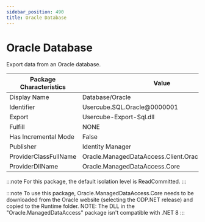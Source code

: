 ```yaml
---
sidebar_position: 490
title: Oracle Database
---
```


# Oracle Database

Export data from an Oracle database.

| Package Characteristics | Value |
| --- | --- |
| Display Name | Database/Oracle |
| Identifier | Usercube.SQL.Oracle@0000001 |
| Export | Usercube-Export-Sql.dll |
| Fulfill | NONE |
| Has Incremental Mode | False |
| Publisher | Identity Manager |
| ProviderClassFullName | Oracle.ManagedDataAccess.Client.OracleClientFactory |
| ProviderDllName | Oracle.ManagedDataAccess.Core |

:::note
For this package, the default isolation level is ReadCommitted.
:::

:::note
To use this package, Oracle.ManagedDataAccess.Core needs to be downloaded from the Oracle website (selecting the ODP.NET release) and copied to the Runtime folder.
NOTE: The DLL in the "Oracle.ManagedDataAccess" package isn't compatible with .NET 8
:::